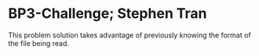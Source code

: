 # BP3-Challenge; Stephen Tran
This problem solution takes advantage of previously knowing the format of the file being read.
